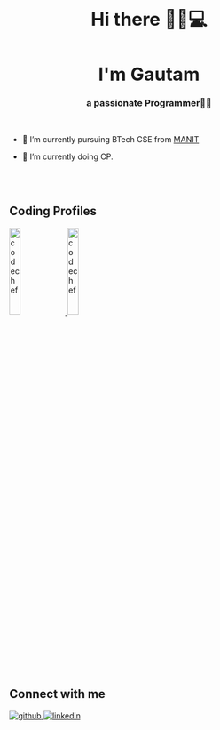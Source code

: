 
  
### <div align="center"><h1> Hi there 👋👨💻</h1></div>  
### <div align="center"> <h1> I'm Gautam </h1>a passionate Programmer👨‍💻</div>  
  <br/>

- 🔭 I’m currently pursuing BTech CSE from [MANIT](http://www.manit.ac.in/)  
  

- 🌱 I’m currently doing CP.  
  

<br/>  




</td></tr></table>
<br/>  
<h2>Coding Profiles </h2>   
<div align="left">
<a href="https://www.codechef.com/users/mehanig001" target="_blank">
<img src=https://cdn.codechef.com/sites/all/themes/abessive/cc-logo.png width=20% alt=codechef  />
</a>
 
<a href="https://codeforces.com/profile/GautamMehani" target="_blank">
<img src=https://codeforces.org/s/0/images/codeforces-sponsored-by-ton.png width=20% alt=codechef  />
</a>  
</div>  
<br/>
<h2>Connect with me</h2>  
<div align="left">
<a href="https://github.com/mehanig001" target="_blank">
<img src=https://img.shields.io/badge/github-%2324292e.svg?&style=for-the-badge&logo=github&logoColor=white alt=github style="margin-bottom: 5px;" />
</a>
<a href="https://www.linkedin.com/in/gautam-mehani-09360124b" target="_blank">
<img src=https://img.shields.io/badge/linkedin-%231E77B5.svg?&style=for-the-badge&logo=linkedin&logoColor=white alt=linkedin style="margin-bottom: 5px;" />
</a>  
</div>  
 
<br/>
